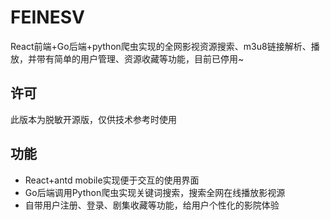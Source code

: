 # FEINESV
React前端+Go后端+python爬虫实现的全网影视资源搜索、m3u8链接解析、播放，并带有简单的用户管理、资源收藏等功能，目前已停用~

## 许可
此版本为脱敏开源版，仅供技术参考时使用

## 功能
- React+antd mobile实现便于交互的使用界面
- Go后端调用Python爬虫实现关键词搜索，搜索全网在线播放影视源
- 自带用户注册、登录、剧集收藏等功能，给用户个性化的影院体验

